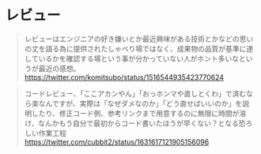 # レビュー

>レビューはエンジニアの好き嫌いとか最近興味がある技術とかなどの思いの丈を語る為に提供されたしゃべり場ではなく、成果物の品質が基準に達しているかを確認する場という事が分かっていない人がホント多いなというが最近の感想。  
<https://twitter.com/komitsubo/status/1516544935423770624>  

<!--  -->
>コードレビュー、「ここアカンやん」「おっホンマや直しとくわ」で済むなら楽なんですが、実際は「なぜダメなのか」「どう直せばいいのか」を説明したり、修正コード例、参考リンクまで用意するのに無限に時間が溶け、なんかもう自分で最初からコード書いたほうが早くない？となる恐ろしい作業工程  
<https://twitter.com/cubbit2/status/1631617121905156096>  
